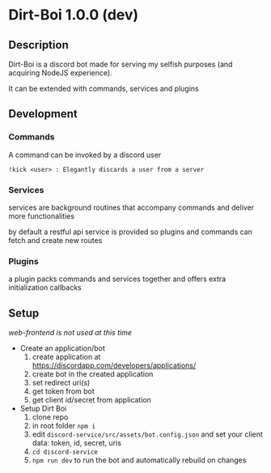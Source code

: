 # Dirt-Boi 1.0.0 (dev)

## Description

Dirt-Boi is a discord bot made for serving my selfish purposes (and acquiring NodeJS experience).

It can be extended with commands, services and plugins

## Development

### Commands

A command can be invoked by a discord user

```
!kick <user> : Elegantly discards a user from a server
```

### Services

services are background routines that accompany commands and deliver more functionalities

by default a restful api service is provided so plugins and commands can fetch and create new routes

### Plugins

a plugin packs commands and services together and offers extra initialization callbacks

## Setup

*web-frontend is not used at this time*

* Create an application/bot
    1. create application at https://discordapp.com/developers/applications/
    1. create bot in the created application
    1. set redirect uri(s)
    1. get token from bot
    1. get client id/secret from application
* Setup Dirt Boi
    1. clone repo
    1. in root folder `npm i`
    1. edit `discord-service/src/assets/bot.config.json` and set your client data: token, id, secret, uris
    1. `cd discord-service`
    1. `npm run dev` to run the bot and automatically rebuild on changes